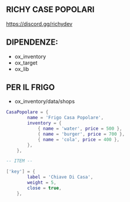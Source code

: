 ## RICHY CASE POPOLARI

https://discord.gg/richydev


## DIPENDENZE:

* ox_inventory
* ox_target
* ox_lib


## PER IL FRIGO
* ox_inventory/data/shops
```Lua
CasaPopolare = {
		name = 'Frigo Casa Popolare',
		inventory = {
			{ name = 'water', price = 500 },
			{ name = 'burger', price = 700 },
			{ name = 'cola', price = 400 },
		},
	},

-- ITEM --

['key'] = {
		label = 'Chiave Di Casa',
		weight = 5,
		close = true,
	},
